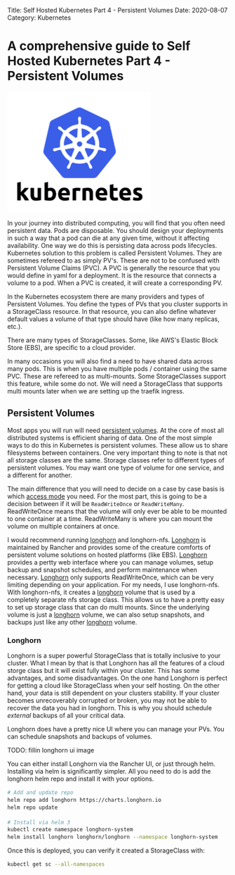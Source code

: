 Title: Self Hosted Kubernetes Part 4 - Persistent Volumes
Date: 2020-08-07
Category: Kubernetes

# A comprehensive guide to Self Hosted Kubernetes Part 4 - Persistent Volumes

![alt logo](./images/self-hosted-kubernetes/Kubernetes-logo.png)


In your journey into distributed computing, you will find that you often need persistent data. Pods are disposable. You should design your deployments in such a way that a pod can die at any given time, without it affecting availability. One way we do this is persisting data across pods lifecycles. Kubernetes solution to this problem is called Persistent Volumes. They are sometimes refereed to as simply PV's. These are not to be confused with Persistent Volume Claims (PVC). A PVC is generally the resource that you would define in yaml for a deployment. It is the resource that connects a volume to a pod. When a PVC is created, it will create a corresponding PV.

In the Kubernetes ecosystem there are many providers and types of Persistent Volumes. You define the types of PVs that you cluster supports in a StorageClass resource. In that resource, you can also define whatever default values a volume of that type should have (like how many replicas, etc.).

There are many types of StorageClasses. Some, like AWS's Elastic Block Store (EBS), are specific to a cloud provider.

In many occasions you will also find a need to have shared data across many pods. This is when you have multiple pods / container using the same PVC. These are refereed to as multi-mounts. Some StorageClasses support this feature, while some do not. We will need a StorageClass that supports multi mounts later when we are setting up the traefik ingress.


## Persistent Volumes

Most apps you will run will need [persistent volumes](https://kubernetes.io/docs/concepts/storage/persistent-volumes/). At the core of most all distributed systems is efficient sharing of data. One of the most simple ways to do this in Kubernetes is persistent volumes. These allow us to share filesystems between containers. One very important thing to note is that not all storage classes are the same. Storage classes refer to different types of persistent volumes. You may want one type of volume for one service, and a different for another.

The main difference that you will need to decide on a case by case basis is which [access mode](https://kubernetes.io/docs/concepts/storage/persistent-volumes/#access-modes) you need. For the most part, this is going to be a decision between if it will be `ReadWriteOnce` or `ReadWriteMany`. ReadWriteOnce means that the volume will only ever be able to be mounted to one container at a time. ReadWriteMany is where you can mount the volume on multiple containers at once.

I would recommend running [longhorn](https://rancher.com/products/longhorn/) and longhorn-nfs. [Longhorn](https://rancher.com/products/longhorn/) is maintained by Rancher and provides some of the creature comforts of persistent volume solutions on hosted platforms (like EBS). [Longhorn](https://rancher.com/products/longhorn/) provides a pertty web interface where you can manage volumes, setup backup and snapshot schedules, and perform maintenance when necessary. [Longhorn](https://rancher.com/products/longhorn/) only supports ReadWriteOnce, which can be very limiting depending on your application. For my needs, I use longhorn-nfs. With longhorn-nfs, it creates a [longhorn](https://rancher.com/products/longhorn/) volume that is used by a completely separate nfs storage class. This allows us to have a pretty easy to set up storage class that can do multi mounts. Since the underlying volume is just a [longhorn](https://rancher.com/products/longhorn/) volume, we can also setup snapshots, and backups just like any other [longhorn](https://rancher.com/products/longhorn/) volume.


### Longhorn 

Longhorn is a super powerful StorageClass that is totally inclusive to your cluster. What I mean by that is that Longhorn has all the features of a cloud storge class but it will exist fully within your cluster. This has some advantages, and some disadvantages. On the one hand Longhorn is perfect for getting a cloud like StorageClass when your self hosting. On the other hand, your data is still dependent on your clusters stability. If your cluster becomes unrecoverably corrupted or broken, you may not be able to recover the data you had in longhorn. This is why you should schedule _external_ backups of all your critical data.

Longhorn does have a pretty nice UI where you can manage your PVs. You can schedule snapshots and backups of volumes. 

TODO: fillin longhorn ui image

You can either install Longhorn via the Rancher UI, or just through helm. Installing via helm is significantly simpler. All you need to do is add the longhorn helm repo and install it with your options.

```bash
# Add and update repo
helm repo add longhorn https://charts.longhorn.io
helm repo update

# Install via helm 3
kubectl create namespace longhorn-system
helm install longhorn longhorn/longhorn --namespace longhorn-system
```

Once this is deployed, you can verify it created a StorageClass with:

```bash
kubectl get sc --all-namespaces
```
